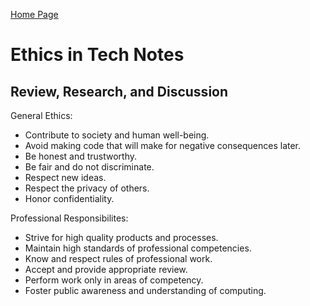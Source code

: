 [Home Page](https://devaoc.github.io/reading-notes/)

# Ethics in Tech Notes

## Review, Research, and Discussion

General Ethics:

- Contribute to society and human well-being.
- Avoid making code that will make for negative consequences later.
- Be honest and trustworthy.
- Be fair and do not discriminate.
- Respect new ideas.
- Respect the privacy of others.
- Honor confidentiality.

Professional Responsibilites:

- Strive for high quality products and processes.
- Maintain high standards of professional competencies.
- Know and respect rules of professional work.
- Accept and provide appropriate review.
- Perform work only in areas of competency.
- Foster public awareness and understanding of computing.

